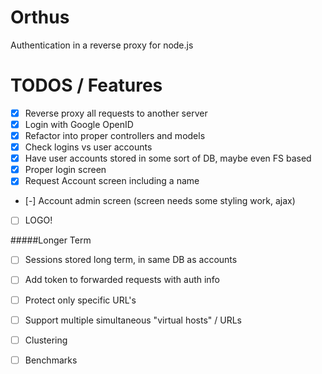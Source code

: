 Orthus
======

Authentication in a reverse proxy for node.js


TODOS / Features
=====
- [x] Reverse proxy all requests to another server
- [x] Login with Google OpenID
- [x] Refactor into proper controllers and models
- [x] Check logins vs user accounts
- [x] Have user accounts stored in some sort of DB, maybe even FS based
- [x] Proper login screen
- [x] Request Account screen including a name
- [-] Account admin screen (screen needs some styling work, ajax)
- [ ] LOGO!

#####Longer Term
- [ ] Sessions stored long term, in same DB as accounts
- [ ] Add token to forwarded requests with auth info
- [ ] Protect only specific URL's
- [ ] Support multiple simultaneous "virtual hosts" / URLs
- [ ] Clustering
- [ ] Benchmarks

